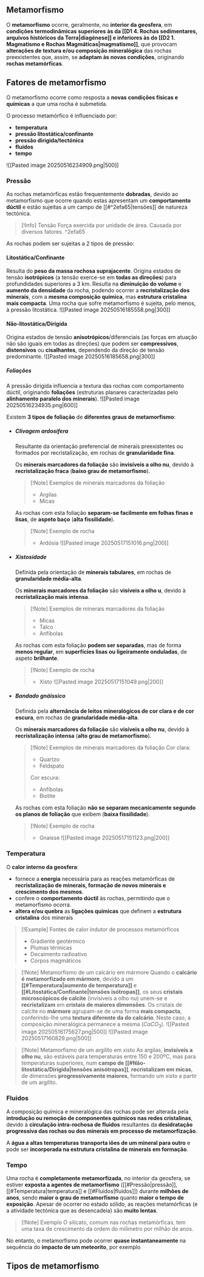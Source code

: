 ## Metamorfismo
O **metamorfismo** ocorre, geralmente, no **interior da geosfera**, em **condições termodinâmicas superiores às da [[D1 4. Rochas sedimentares, arquivos históricos da Terra|diagénese]] e inferiores às do [[D2 1. Magmatismo e Rochas Magmáticas|magmatismo]]**, que provocam **alterações de textura e/ou composição mineralógica** das rochas preexistentes que, assim, se **adaptam às novas condições**, originando **rochas metamórficas**.
## Fatores de metamorfismo
O metamorfismo ocorre como resposta a **novas condições físicas e químicas** a que uma rocha é submetida.

O processo metamórfico é influenciado por:
- **temperatura**
- **pressão litostática/confinante**
- **pressão dirigida/tectónica**
- **fluidos**
- **tempo**

![[Pasted image 20250516234909.png|500]]
### Pressão
As rochas metamórficas estão frequentemente **dobradas**, devido ao metamorfismo que ocorre quando estas apresentam um **comportamento dúctil** e estão sujeitas a um campo de [[#^2efa65|tensões]] de natureza tectónica.
>[!Info] Tensão
>Força exercida por unidade de área. Causada por diversos fatores.
^2efa65

As rochas podem ser sujeitas a 2 tipos de pressão:
#### Litostática/Confinante
Resulta do **peso da massa rochosa suprajacente**.
Origina estados de tensão **isotrópicos** (a tensão exerce-se em **todas as direções**) para profundidades superiores a 3 km.
Resulta na **diminuição do volume** e **aumento da densidade** da rocha, podendo ocorrer a **recristalização dos minerais**, com a **mesma composição química**, mas **estrutura cristalina mais compacta**.
Uma rocha que sofre metamorfismo é sujeita, pelo menos, à pressão litostática.
![[Pasted image 20250516185558.png|300]]
#### Não-litostática/Dirigida
Origina estados de tensão **anisotrópicos**/diferenciais (as forças em atuação não são iguais em todas as direções) que podem ser **compressivos**, **distensivos** ou **cisalhantes**, dependendo da direção de tensão predominante.
![[Pasted image 20250516185658.png|300]]

##### Foliações
A pressão dirigida influencia a textura das rochas com comportamento dúctil, originando **foliações** (estruturas planares caracterizadas pelo **alinhamento paralelo dos minerais**).
![[Pasted image 20250516234935.png|600]]

Existem **3 tipos de foliação** de **diferentes graus de metamorfismo**:
- ##### Clivagem ardosífera
	Resultante da orientação preferencial de minerais preexistentes ou formados por recristalização, em rochas de **granularidade fina**.
	
	Os **minerais marcadores da foliação** são **invisíveis a olho nu**, devido à **recristalização fraca** (**baixo grau de metamorfismo**).
	>[!Note] Exemplos de minerais marcadores da foliação
	>- Argilas
	>- Micas
	
	As rochas com esta foliação **separam-se facilmente em folhas finas e lisas**, de **aspeto baço** (**alta fissilidade**).
	>[!Note] Exemplo de rocha
	>- Ardósia
	>  ![[Pasted image 20250517151016.png|200]]
- ##### Xistosidade
	Definida pela orientação de **minerais tabulares**, em rochas de **granularidade média-alta**.
	
	Os **minerais marcadores da foliação** são **visíveis a olho u**, devido à **recristalização mais intensa**.
	>[!Note] Exemplos de minerais marcadores da foliação
	>- Micas
	>- Talco
	>- Anfíbolas
	
	As rochas com esta foliação **podem ser separadas**, mas de forma **menos regular**, em **superfícies lisas ou ligeiramente onduladas**, de aspeto **brilhante**.
	>[!Note] Exemplo de rocha
	>- Xisto
	>  ![[Pasted image 20250517151049.png|200]]
- ##### Bandado gnáissico
	Definida pela **alternância de leitos mineralógicos de cor clara e de cor escura**, em rochas de **granularidade média-alta**.
	
	Os **minerais marcadores da foliação** são **visíveis a olho nu**, devido à **recristalização intensa** (**alto grau de metamorfismo**).
	>[!Note] Exemplos de minerais marcadores da foliação
	>Cor clara:
	>- Quartzo
	>- Feldspato
	>
	>Cor escura:
	>- Anfíbolas
	>- Biotite
	
	As rochas com esta foliação **não se separam mecanicamente segundo os planos de foliação** que exibem (**baixa fissilidade**).
	>[!Note] Exemplo de rocha
	>- Gnaisse
	>  ![[Pasted image 20250517151123.png|200]]
### Temperatura
O **calor interno da geosfera**:
- fornece a **energia** necessária para as reações metamórficas de **recristalização de minerais, formação de novos minerais e crescimento dos mesmos**.
- confere o **comportamento dúctil** às rochas, permitindo que o metamorfismo ocorra.
- **altera e/ou quebra** as **ligações químicas** que definem a **estrutura cristalina** dos minerais

> [!Example] Fontes de calor indutor de processos metamórficos
> - Gradiente geotérmico
> - Plumas térmicas
> - Decaimento radioativo
> - Corpos magmáticos

>[!Note] Metamorfismo de um calcário em mármore
>Quando o **calcário é metamorfizado em mármore**, devido a um **[[#Temperatura|aumento de temperatura]]** e **[[#Litostática/Confinante|tensões isótropas]]**, os seus **cristais microscópicos de calcite** (invisíveis a olho nu) unem-se e **recristalizam** em **cristais de maiores dimensões**. Os cristais de calcite no **mármore** agrupam-se de uma forma **mais compacta**, conferindo-lhe uma **textura diferente da do calcário**. Neste caso, a composição mineralógica permanece a mesma ($CaCO_3$).
>![[Pasted image 20250516175627.png|500]]
>![[Pasted image 20250517160829.png|500]]

>[!Note] Metamorfismo de um argilito em xisto
>As argilas, **invisíveis a olho nu**, são estáveis para temperaturas entre 150 e 200ºC, mas para temperaturas superiores, num **campo de [[#Não-litostática/Dirigida|tensões anisótropas]]**, **recristalizam em micas**, de dimensões **progressivamente maiores**, formando um xisto a partir de um argilito.
### Fluidos
A composição química e mineralógica das rochas pode ser alterada pela **introdução ou remoção de componentes químicos nas redes cristalinas**, devido à **circulação intra-rochosa de fluidos** resultantes da **desidratação progressiva das rochas ou dos minerais em processo de metamorfização**.

A **água a altas temperaturas** **transporta iões de um mineral para outro** e pode ser **incorporada na estrutura cristalina de minerais em formação**.
### Tempo
Uma rocha é **completamente metamorfizada**, no interior da geosfera, se estiver **exposta a agentes de metamorfismo** ([[#Pressão|pressão]], [[#Temperatura|temperatura]] e [[#Fluidos|fluidos]]) durante **milhões de anos**, sendo **maior o grau de metamorfismo** quanto **maior o tempo de exposição**.
Apesar de ocorrer no estado sólido, as reações metamórficas (e a atividade tectónica que as desencadeia) são **muito lentas**.
>[!Note] Exemplo
>O silicato, comum nas rochas metamórficas, tem uma taxa de crescimento da ordem do milímetro por milhão de anos.

No entanto, o metamorfismo pode ocorrer **quase instantaneamente** na sequência do **impacto de um meteorito**, por exemplo
## Tipos de metamorfismo

